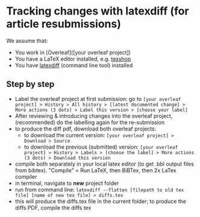 # Tracking changes with latexdiff (for article resubmissions)

We assume that:
* You work in [Overleaf]([your overleaf project])
* You have a LaTeX editor installed, e.g. [texshop](https://pages.uoregon.edu/koch/texshop/obtaining.html)
* You have [latexdiff](https://ctan.org/pkg/latexdiff?lang=en) (command line tool) installed

## Step by step

* Label the overleaf project at first submission: go to `[your overleaf project] > History > All history > [latest documented change] > More actions (3 dots) > Label this version > [choose your label]`
* After reviewing & introducing changes into the overleaf project, (recommended) do the labelling again for the re-submission 
* to produce the diff pdf, download both overleaf projects:
	* to download the current version: `[your overleaf project] > Download > Source`
	* to download the previous (submitted) version: `[your overleaf project] > History > Labels > [choose the label] > More actions (3 dots) > Download this version`
* compile both separately in your local latex editor (to get .bbl output files from bibtex). "Compile" = Run LaTeX, then BiBTex, then 2x LaTex compiler
* in terminal, navigate to **new** project folder
* run from command line:
`latexdiff --flatten [filepath to old tex file] [name of new tex file] > diffs.tex`
* this will produce the diffs.tex file in the current folder; to produce the diffs PDF, compile the diffs tex